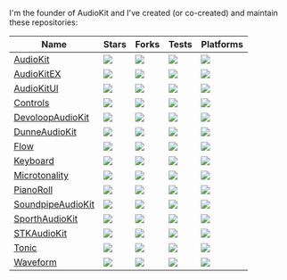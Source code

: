 I'm the founder of AudioKit and I've created (or co-created) and maintain these repositories:

|  Name | Stars | Forks | Tests | Platforms |
| ----- | ----- | ----- | ----- | --------- |
| [AudioKit         ](https://github.com/AudioKit/AudioKit)          | [![](https://img.shields.io/github/stars/AudioKit/AudioKit?label=&color=black)         ](https://github.com/AudioKit/AudioKit/stargazers)          |  [![](https://img.shields.io/github/forks/AudioKit/AudioKit?label=&color=black)         ](https://github.com/AudioKit/AudioKit/network/members)          | [![](https://img.shields.io/github/workflow/status/AudioKit/AudioKit/Tests?label=)         ](https://github.com/AudioKit/AudioKit/actions/workflows/tests.yml)          | [![](https://img.shields.io/endpoint?url=https%3A%2F%2Fswiftpackageindex.com%2Fapi%2Fpackages%2FAudioKit%2FAudioKit%2Fbadge%3Ftype%3Dplatforms&label=&color=black)         ](https://swiftpackageindex.com/AudioKit/AudioKit)          |
| [AudioKitEX       ](https://github.com/AudioKit/AudioKitEX)        | [![](https://img.shields.io/github/stars/AudioKit/AudioKitEX?label=&color=black)       ](https://github.com/AudioKit/AudioKitEX/stargazers)        |  [![](https://img.shields.io/github/forks/AudioKit/AudioKitEX?label=&color=black)       ](https://github.com/AudioKit/AudioKitEX/network/members)        | [![](https://img.shields.io/github/workflow/status/AudioKit/AudioKitEX/Tests?label=)       ](https://github.com/AudioKit/AudioKitEX/actions/workflows/tests.yml)        | [![](https://img.shields.io/endpoint?url=https%3A%2F%2Fswiftpackageindex.com%2Fapi%2Fpackages%2FAudioKit%2FAudioKitEX%2Fbadge%3Ftype%3Dplatforms&label=&color=black)       ](https://swiftpackageindex.com/AudioKit/AudioKitEX)        |
| [AudioKitUI       ](https://github.com/AudioKit/AudioKitUI)        | [![](https://img.shields.io/github/stars/AudioKit/AudioKitUI?label=&color=black)       ](https://github.com/AudioKit/AudioKitUI/stargazers)        |  [![](https://img.shields.io/github/forks/AudioKit/AudioKitUI?label=&color=black)       ](https://github.com/AudioKit/AudioKitUI/network/members)        | [![](https://img.shields.io/github/workflow/status/AudioKit/AudioKitUI/Tests?label=)       ](https://github.com/AudioKit/AudioKitUI/actions/workflows/tests.yml)        | [![](https://img.shields.io/endpoint?url=https%3A%2F%2Fswiftpackageindex.com%2Fapi%2Fpackages%2FAudioKit%2FAudioKitUI%2Fbadge%3Ftype%3Dplatforms&label=&color=black)       ](https://swiftpackageindex.com/AudioKit/AudioKitUI)        |
| [Controls         ](https://github.com/AudioKit/Controls)          | [![](https://img.shields.io/github/stars/AudioKit/Controls?label=&color=black)         ](https://github.com/AudioKit/Controls/stargazers)          |  [![](https://img.shields.io/github/forks/AudioKit/Controls?label=&color=black)         ](https://github.com/AudioKit/Controls/network/members)          | [![](https://img.shields.io/github/workflow/status/AudioKit/Controls/Tests?label=)         ](https://github.com/AudioKit/Controls/actions/workflows/tests.yml)          | [![](https://img.shields.io/endpoint?url=https%3A%2F%2Fswiftpackageindex.com%2Fapi%2Fpackages%2FAudioKit%2FControls%2Fbadge%3Ftype%3Dplatforms&label=&color=black)         ](https://swiftpackageindex.com/AudioKit/Controls)          |
| [DevoloopAudioKit ](https://github.com/AudioKit/DevoloopAudioKit)  | [![](https://img.shields.io/github/stars/AudioKit/DevoloopAudioKit?label=&color=black) ](https://github.com/AudioKit/DevoloopAudioKit/stargazers)  |  [![](https://img.shields.io/github/forks/AudioKit/DevoloopAudioKit?label=&color=black) ](https://github.com/AudioKit/DevoloopAudioKit/network/members)  | [![](https://img.shields.io/github/workflow/status/AudioKit/DevoloopAudioKit/Tests?label=) ](https://github.com/AudioKit/DevoloopAudioKit/actions/workflows/tests.yml)  | [![](https://img.shields.io/endpoint?url=https%3A%2F%2Fswiftpackageindex.com%2Fapi%2Fpackages%2FAudioKit%2FDevoloopAudioKit%2Fbadge%3Ftype%3Dplatforms&label=&color=black) ](https://swiftpackageindex.com/AudioKit/DevoloopAudioKit)  |
| [DunneAudioKit    ](https://github.com/AudioKit/DunneAudioKit)     | [![](https://img.shields.io/github/stars/AudioKit/DunneAudioKit?label=&color=black)    ](https://github.com/AudioKit/DunneAudioKit/stargazers)     |  [![](https://img.shields.io/github/forks/AudioKit/DunneAudioKit?label=&color=black)    ](https://github.com/AudioKit/DunneAudioKit/network/members)     | [![](https://img.shields.io/github/workflow/status/AudioKit/DunneAudioKit/Tests?label=)    ](https://github.com/AudioKit/DunneAudioKit/actions/workflows/tests.yml)     | [![](https://img.shields.io/endpoint?url=https%3A%2F%2Fswiftpackageindex.com%2Fapi%2Fpackages%2FAudioKit%2FDunneAudioKit%2Fbadge%3Ftype%3Dplatforms&label=&color=black)    ](https://swiftpackageindex.com/AudioKit/DunneAudioKit)     |
| [Flow             ](https://github.com/AudioKit/Flow)              | [![](https://img.shields.io/github/stars/AudioKit/Flow?label=&color=black)             ](https://github.com/AudioKit/Flow/stargazers)              |  [![](https://img.shields.io/github/forks/AudioKit/Flow?label=&color=black)             ](https://github.com/AudioKit/Flow/network/members)              | [![](https://img.shields.io/github/workflow/status/AudioKit/Flow/Tests?label=)             ](https://github.com/AudioKit/Flow/actions/workflows/tests.yml)              | [![](https://img.shields.io/endpoint?url=https%3A%2F%2Fswiftpackageindex.com%2Fapi%2Fpackages%2FAudioKit%2FFlow%2Fbadge%3Ftype%3Dplatforms&label=&color=black)             ](https://swiftpackageindex.com/AudioKit/Flow)              |
| [Keyboard         ](https://github.com/AudioKit/Keyboard)          | [![](https://img.shields.io/github/stars/AudioKit/Keyboard?label=&color=black)         ](https://github.com/AudioKit/Keyboard/stargazers)          |  [![](https://img.shields.io/github/forks/AudioKit/Keyboard?label=&color=black)         ](https://github.com/AudioKit/Keyboard/network/members)          | [![](https://img.shields.io/github/workflow/status/AudioKit/Keyboard/Tests?label=)         ](https://github.com/AudioKit/Keyboard/actions/workflows/tests.yml)          | [![](https://img.shields.io/endpoint?url=https%3A%2F%2Fswiftpackageindex.com%2Fapi%2Fpackages%2FAudioKit%2FKeyboard%2Fbadge%3Ftype%3Dplatforms&label=&color=black)         ](https://swiftpackageindex.com/AudioKit/Keyboard)          |
| [Microtonality    ](https://github.com/AudioKit/Microtonality)     | [![](https://img.shields.io/github/stars/AudioKit/Microtonality?label=&color=black)    ](https://github.com/AudioKit/Microtonality/stargazers)     |  [![](https://img.shields.io/github/forks/AudioKit/Microtonality?label=&color=black)    ](https://github.com/AudioKit/Microtonality/network/members)     | [![](https://img.shields.io/github/workflow/status/AudioKit/Microtonality/Tests?label=)    ](https://github.com/AudioKit/Microtonality/actions/workflows/tests.yml)     | [![](https://img.shields.io/endpoint?url=https%3A%2F%2Fswiftpackageindex.com%2Fapi%2Fpackages%2FAudioKit%2FMicrotonality%2Fbadge%3Ftype%3Dplatforms&label=&color=black)    ](https://swiftpackageindex.com/AudioKit/Microtonality)     |
| [PianoRoll        ](https://github.com/AudioKit/PianoRoll)         | [![](https://img.shields.io/github/stars/AudioKit/PianoRoll?label=&color=black)        ](https://github.com/AudioKit/PianoRoll/stargazers)         |  [![](https://img.shields.io/github/forks/AudioKit/PianoRoll?label=&color=black)        ](https://github.com/AudioKit/PianoRoll/network/members)         | [![](https://img.shields.io/github/workflow/status/AudioKit/PianoRoll/Tests?label=)        ](https://github.com/AudioKit/PianoRoll/actions/workflows/tests.yml)         | [![](https://img.shields.io/endpoint?url=https%3A%2F%2Fswiftpackageindex.com%2Fapi%2Fpackages%2FAudioKit%2FPianoRoll%2Fbadge%3Ftype%3Dplatforms&label=&color=black)        ](https://swiftpackageindex.com/AudioKit/PianoRoll)         |
| [SoundpipeAudioKit](https://github.com/AudioKit/SoundpipeAudioKit) | [![](https://img.shields.io/github/stars/AudioKit/SoundpipeAudioKit?label=&color=black)](https://github.com/AudioKit/SoundpipeAudioKit/stargazers) |  [![](https://img.shields.io/github/forks/AudioKit/SoundpipeAudioKit?label=&color=black)](https://github.com/AudioKit/SoundpipeAudioKit/network/members) | [![](https://img.shields.io/github/workflow/status/AudioKit/SoundpipeAudioKit/Tests?label=)](https://github.com/AudioKit/SoundpipeAudioKit/actions/workflows/tests.yml) | [![](https://img.shields.io/endpoint?url=https%3A%2F%2Fswiftpackageindex.com%2Fapi%2Fpackages%2FAudioKit%2FSoundpipeAudioKit%2Fbadge%3Ftype%3Dplatforms&label=&color=black)](https://swiftpackageindex.com/AudioKit/SoundpipeAudioKit) |
| [SporthAudioKit   ](https://github.com/AudioKit/SporthAudioKit)    | [![](https://img.shields.io/github/stars/AudioKit/SporthAudioKit?label=&color=black)   ](https://github.com/AudioKit/SporthAudioKit/stargazers)    |  [![](https://img.shields.io/github/forks/AudioKit/SporthAudioKit?label=&color=black)   ](https://github.com/AudioKit/SporthAudioKit/network/members)    | [![](https://img.shields.io/github/workflow/status/AudioKit/SporthAudioKit/Tests?label=)   ](https://github.com/AudioKit/SporthAudioKit/actions/workflows/tests.yml)    | [![](https://img.shields.io/endpoint?url=https%3A%2F%2Fswiftpackageindex.com%2Fapi%2Fpackages%2FAudioKit%2FSporthAudioKit%2Fbadge%3Ftype%3Dplatforms&label=&color=black)   ](https://swiftpackageindex.com/AudioKit/SporthAudioKit)    |
| [STKAudioKit      ](https://github.com/AudioKit/STKAudioKit)       | [![](https://img.shields.io/github/stars/AudioKit/STKAudioKit?label=&color=black)      ](https://github.com/AudioKit/STKAudioKit/stargazers)       |  [![](https://img.shields.io/github/forks/AudioKit/STKAudioKit?label=&color=black)      ](https://github.com/AudioKit/STKAudioKit/network/members)       | [![](https://img.shields.io/github/workflow/status/AudioKit/STKAudioKit/Tests?label=)      ](https://github.com/AudioKit/STKAudioKit/actions/workflows/tests.yml)       | [![](https://img.shields.io/endpoint?url=https%3A%2F%2Fswiftpackageindex.com%2Fapi%2Fpackages%2FAudioKit%2FSTKAudioKit%2Fbadge%3Ftype%3Dplatforms&label=&color=black)      ](https://swiftpackageindex.com/AudioKit/STKAudioKit)       |
| [Tonic            ](https://github.com/AudioKit/Tonic)             | [![](https://img.shields.io/github/stars/AudioKit/Tonic?label=&color=black)            ](https://github.com/AudioKit/Tonic/stargazers)             |  [![](https://img.shields.io/github/forks/AudioKit/Tonic?label=&color=black)            ](https://github.com/AudioKit/Tonic/stargaznetwork/membersers)   | [![](https://img.shields.io/github/workflow/status/AudioKit/Tonic/Tests?label=)            ](https://github.com/AudioKit/Tonic/actions/workflows/tests.yml)             | [![](https://img.shields.io/endpoint?url=https%3A%2F%2Fswiftpackageindex.com%2Fapi%2Fpackages%2FAudioKit%2FTonic%2Fbadge%3Ftype%3Dplatforms&label=&color=black)            ](https://swiftpackageindex.com/AudioKit/Tonic)             |
| [Waveform         ](https://github.com/AudioKit/Waveform)          | [![](https://img.shields.io/github/stars/AudioKit/Waveform?label=&color=black)         ](https://github.com/AudioKit/Waveform/stargazers)          |  [![](https://img.shields.io/github/forks/AudioKit/Waveform?label=&color=black)         ](https://github.com/AudioKit/Waveform/stargaznetwork/membersers)| [![](https://img.shields.io/github/workflow/status/AudioKit/Waveform/Tests?label=)         ](https://github.com/AudioKit/Waveform/actions/workflows/tests.yml)          | [![](https://img.shields.io/endpoint?url=https%3A%2F%2Fswiftpackageindex.com%2Fapi%2Fpackages%2FAudioKit%2FWaveform%2Fbadge%3Ftype%3Dplatforms&label=&color=black)         ](https://swiftpackageindex.com/AudioKit/Waveform)          |
